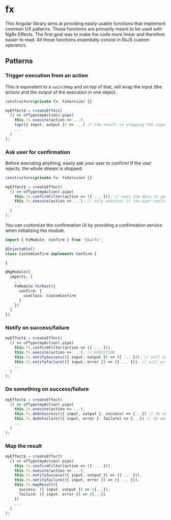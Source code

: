 # fx

This Angular library aims at providing easily usable functions that implement common UX patterns. Those functions are primarily meant to be used with NgRx Effects. The first goal was to make the code more linear and therefore easier to read. All those functions essentially consist in RxJS custom operators.

## Patterns

### Trigger execution from an action

This is equivalent to a `switchMap` and on top of that, will wrap the input (the action) and the output of the execution in one object.

```ts
constructore(private fx: FxService) {}

myEffect$ = createEffect(
  () => ofType(myAction).pipe(
    this.fx.execute(action => ...),
    tap(({ input, output }) => ...) // the result is wrapping the input and the output
    ...
  )
);
```

### Ask user for confirmation

Before executing anything, easily ask your user to confirm! If the user rejects, the whole stream is stopped.

```ts
constructore(private fx: FxService) {}

myEffect$ = createEffect(
  () => ofType(myAction).pipe(
    this.fx.confirmFilter(action => ({ ... })), // pass the data to your confirmation UI handler
    this.fx.execute(action => ...), // only executes if the user confirms
    ...
  )
);
```

You can customize the confirmation UI by providing a confirmation service when initializing the module.

```ts
import { FxModule, Confirm } from '@iw/fx';

@Injectable()
class CustomConfirm implements Confirm {

}

@NgModule({
  imports: [
    ...
    FxModule.forRoot({
      confirm: {
        useClass: CustomConfirm
      }
    })
  ]
})
```

### Notify on success/failure

```ts
myEffect$ = createEffect(
  () => ofType(myAction).pipe(
    this.fx.confirmFilter(action => ({ ... })),
    this.fx.execute(action => ...), // EXECUTION
    this.fx.notifySuccess(({ input, output }) => ({ ... })), // will only run if the execution succeeds, generate data to pass to the notification UI handler
    this.fx.notifyFailure(({ input, error }) => ({ ... })), // will only run if the execution fails, generate data to pass to the notification UI handler
    ...
  )
);
```

### Do something on success/failure

```ts
myEffect$ = createEffect(
  () => ofType(myAction).pipe(
    this.fx.execute(action => ...),
    this.fx.doOnSuccess(({ input, output }, success) => {...}) // do whatever you want here,
    this.fx.doOnFailure(({ input, error }, failure) => {...}) // do whatever you want here
    ...
  )
);
```

### Map the result

```ts
myEffect$ = createEffect(
  () => ofType(myAction).pipe(
    this.fx.confirmFilter(action => ({ ... })),
    this.fx.execute(action => ...),
    this.fx.notifySuccess(({ input, output }) => ({ ... })),
    this.fx.notifyFailure(({ input, error }) => ({ ... })),
    this.fx.mapResult({
      success: ({ input, output }) => ({...}),
      failure: ({ input, error }) => ({...})
    })
    ...
  )
);
```
